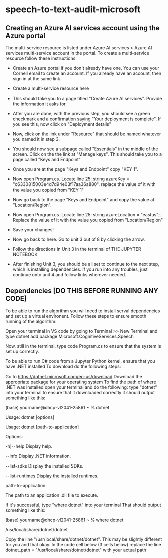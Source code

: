 # speech-to-text-audit-microsoft

## Creating an Azure AI services account using the Azure portal
The multi-service resource is listed under Azure AI services > Azure AI services multi-service account in the portal. To create a multi-service resource follow these instructions:

- Create an Azure portal if you don't already have one. You can use your Cornell email to create an account. If you already have an account, then sign in at the same link.

- Create a multi-service resource here

- This should take you to a page titled "Create Azure AI services". Provide the information it asks for.

- After you are done, with the previous step, you should see a green checkmark and a confirmation saying "Your deployment is complete". If you see this, now click on "Deployment details"

- Now, click on the link under "Resource" that should be named whatever you named it in step 3.

- You should now see a subpage called "Essentials" in the middle of the screen. Click on the the link at "Manage keys". This should take you to a page called "Keys and Endpoint"

- Once you are at the page "Keys and Endpoint" copy "KEY 1".

- Now open Program.cs. Locate line 25: string azureKey = "c6330815003e4d7d94e03f17aa36a880". replace the value of it with the value you copied from "KEY 1"

- Now go back to the page "Keys and Endpoint" and copy the value at "Location/Region".

- Now open Program.cs. Locate line 25: string azureLocation = "eastus";. Replace the value of it with the value you copied from "Location/Region"

- Save your changes!

- Now go back to here. Go to unit 3 out of 8 by clicking the arrow.

- Follow the directions in Unit 3 in the terminal of THE JUPYTER NOTEBOOK

- After finishing Unit 3, you should be all set to continue to the next step, which is installing dependencies. If you run into any troubles, just continue onto unit 4 and follow links wherever needed.

## Dependencies [DO THIS BEFORE RUNNING ANY CODE]
To be able to run the algorithm you will need to install serval dependencies and set up a virtual environent. Follow these steps to ensure smooth running of the algorithm:

Open your terminal in VS code by going to Terminal >> New Terminal and type dotnet add package Microsoft.CognitiveServices.Speech

Now, still in the terminal, type code Program.cs to ensure that the system is set up correctly.

To be able to run C# code from a Jupyter Python kernel, ensure that you have .NET installed To download do the following steps:

Go to https://dotnet.microsoft.com/en-us/download
Download the appropriate package for your operating system
To find the path of where .NET was installed open your terminal and do the following:
type "dotnet" into your terminal to ensure that it downloaded correctly it should output something like this:

(base) yourname@dhcp-vl2041-25861 ~ % dotnet

Usage: dotnet [options]

Usage: dotnet [path-to-application]

Options:

 -h|--help         Display help.

 --info            Display .NET information.

 --list-sdks       Display the installed SDKs.

 --list-runtimes   Display the installed runtimes.

path-to-application:

The path to an application .dll file to execute.

If it's successful, type "where dotnet" into your terminal That should output something like this:

(base) yourname@dhcp-vl2041-25861 ~ % where dotnet

 /usr/local/share/dotnet/dotnet

Copy the line "/usr/local/share/dotnet/dotnet". This may be slightly different for you and that okay. In the code cell below (3 cells below) replace the line dotnet_path = "/usr/local/share/dotnet/dotnet" with your actual path
